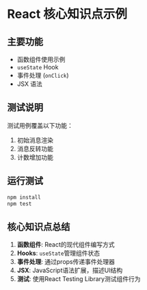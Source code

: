 # React 核心知识点示例

## 主要功能
- 函数组件使用示例
- `useState` Hook
- 事件处理 (`onClick`)
- JSX 语法

## 测试说明
测试用例覆盖以下功能：
1. 初始消息渲染
2. 消息反转功能
3. 计数增加功能

## 运行测试
```bash
npm install
npm test
```

## 核心知识点总结
1. **函数组件**: React的现代组件编写方式
2. **Hooks**: `useState`管理组件状态
3. **事件处理**: 通过props传递事件处理器
4. **JSX**: JavaScript语法扩展，描述UI结构
5. **测试**: 使用React Testing Library测试组件行为
